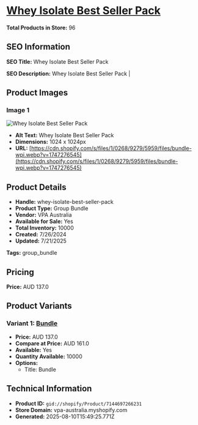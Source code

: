 # [Whey Isolate Best Seller Pack](https://vpa-australia.myshopify.com/products/whey-isolate-best-seller-pack)

**Total Products in Store:** 96

## SEO Information

**SEO Title:** Whey Isolate Best Seller Pack

**SEO Description:** Whey Isolate Best Seller Pack |

## Product Images

### Image 1
![Whey Isolate Best Seller Pack](https://cdn.shopify.com/s/files/1/0268/9279/5959/files/bundle-wpi.webp?v=1747276545)

- **Alt Text:** Whey Isolate Best Seller Pack
- **Dimensions:** 1024 x 1024px
- **URL:** [https://cdn.shopify.com/s/files/1/0268/9279/5959/files/bundle-wpi.webp?v=1747276545](https://cdn.shopify.com/s/files/1/0268/9279/5959/files/bundle-wpi.webp?v=1747276545)

## Product Details

- **Handle:** whey-isolate-best-seller-pack
- **Product Type:** Group Bundle
- **Vendor:** VPA Australia
- **Available for Sale:** Yes
- **Total Inventory:** 10000
- **Created:** 7/26/2024
- **Updated:** 7/21/2025

**Tags:** group_bundle

## Pricing

**Price:** AUD 137.0

## Product Variants

### Variant 1: [Bundle](https://vpa-australia.myshopify.com/products/whey-isolate-best-seller-pack)

- **Price:** AUD 137.0
- **Compare at Price:** AUD 161.0
- **Available:** Yes
- **Quantity Available:** 10000
- **Options:**
  - Title: Bundle

## Technical Information

- **Product ID:** `gid://shopify/Product/7144697266231`
- **Store Domain:** vpa-australia.myshopify.com
- **Generated:** 2025-08-10T15:49:25.771Z

